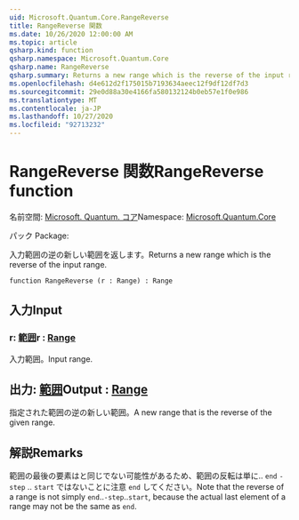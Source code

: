 ```yaml
---
uid: Microsoft.Quantum.Core.RangeReverse
title: RangeReverse 関数
ms.date: 10/26/2020 12:00:00 AM
ms.topic: article
qsharp.kind: function
qsharp.namespace: Microsoft.Quantum.Core
qsharp.name: RangeReverse
qsharp.summary: Returns a new range which is the reverse of the input range.
ms.openlocfilehash: d4e612d2f175015b7193634aeec12f9df12df7d3
ms.sourcegitcommit: 29e0d88a30e4166fa580132124b0eb57e1f0e986
ms.translationtype: MT
ms.contentlocale: ja-JP
ms.lasthandoff: 10/27/2020
ms.locfileid: "92713232"
---
```

# <a name="rangereverse-function"></a><span data-ttu-id="8b36b-102">RangeReverse 関数</span><span class="sxs-lookup"><span data-stu-id="8b36b-102">RangeReverse function</span></span>

<span data-ttu-id="8b36b-103">名前空間: [Microsoft. Quantum. コア](xref:Microsoft.Quantum.Core)</span><span class="sxs-lookup"><span data-stu-id="8b36b-103">Namespace: [Microsoft.Quantum.Core](xref:Microsoft.Quantum.Core)</span></span>

<span data-ttu-id="8b36b-104">パック [](https://nuget.org/packages/)</span><span class="sxs-lookup"><span data-stu-id="8b36b-104">Package: [](https://nuget.org/packages/)</span></span>


<span data-ttu-id="8b36b-105">入力範囲の逆の新しい範囲を返します。</span><span class="sxs-lookup"><span data-stu-id="8b36b-105">Returns a new range which is the reverse of the input range.</span></span>

```qsharp
function RangeReverse (r : Range) : Range
```


## <a name="input"></a><span data-ttu-id="8b36b-106">入力</span><span class="sxs-lookup"><span data-stu-id="8b36b-106">Input</span></span>

### <a name="r--range"></a><span data-ttu-id="8b36b-107">r: [範囲](xref:microsoft.quantum.lang-ref.range)</span><span class="sxs-lookup"><span data-stu-id="8b36b-107">r : [Range](xref:microsoft.quantum.lang-ref.range)</span></span>

<span data-ttu-id="8b36b-108">入力範囲。</span><span class="sxs-lookup"><span data-stu-id="8b36b-108">Input range.</span></span>



## <a name="output--range"></a><span data-ttu-id="8b36b-109">出力: [範囲](xref:microsoft.quantum.lang-ref.range)</span><span class="sxs-lookup"><span data-stu-id="8b36b-109">Output : [Range](xref:microsoft.quantum.lang-ref.range)</span></span>

<span data-ttu-id="8b36b-110">指定された範囲の逆の新しい範囲。</span><span class="sxs-lookup"><span data-stu-id="8b36b-110">A new range that is the reverse of the given range.</span></span>

## <a name="remarks"></a><span data-ttu-id="8b36b-111">解説</span><span class="sxs-lookup"><span data-stu-id="8b36b-111">Remarks</span></span>

<span data-ttu-id="8b36b-112">範囲の最後の要素はと同じでない可能性があるため、範囲の反転は単に.. `end` `-step` .. `start` ではないことに注意 `end` してください。</span><span class="sxs-lookup"><span data-stu-id="8b36b-112">Note that the reverse of a range is not simply `end`..`-step`..`start`, because the actual last element of a range may not be the same as `end`.</span></span>